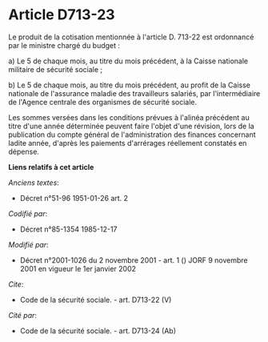 # Article D713-23

Le produit de la cotisation mentionnée à l'article D. 713-22 est ordonnancé par le ministre chargé du budget : 

a) Le 5 de chaque mois, au titre du mois précédent, à la Caisse nationale militaire de sécurité sociale ; 

b) Le 5 de chaque mois, au titre du mois précédent, au profit de la Caisse nationale de l'assurance maladie des travailleurs
salariés, par l'intermédiaire de l'Agence centrale des organismes de sécurité sociale. 

Les sommes versées dans les conditions prévues à l'alinéa précédent au titre d'une année déterminée peuvent faire l'objet
d'une révision, lors de la publication du compte général de l'administration des finances concernant ladite année, d'après
les paiements d'arrérages réellement constatés en dépense.

**Liens relatifs à cet article**

_Anciens textes_:

  - Décret n°51-96 1951-01-26 art. 2

_Codifié par_:

  - Décret n°85-1354 1985-12-17

_Modifié par_:

  - Décret n°2001-1026 du 2 novembre 2001 - art. 1 () JORF 9 novembre 2001 en vigueur le 1er janvier 2002

_Cite_:

  - Code de la sécurité sociale. - art. D713-22 (V)

_Cité par_:

  - Code de la sécurité sociale. - art. D713-24 (Ab)
